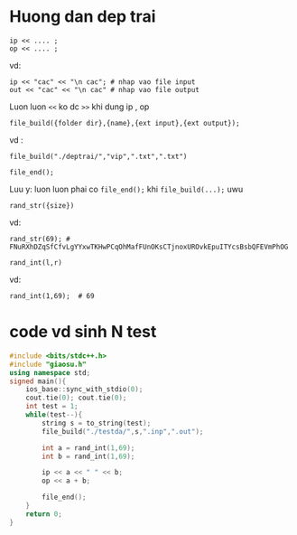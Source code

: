 # Huong dan dep trai
```
ip << .... ;
op << .... ;
```
vd:
```
ip << "cac" << "\n cac"; # nhap vao file input
out << "cac" << "\n cac" # nhap vao file output
```

Luon luon ```<<``` ko dc ```>>``` khi dung ip , op
```
file_build({folder dir},{name},{ext input},{ext output});
```

vd : 
```
file_build("./deptrai/","vip",".txt",".txt")
```

```
file_end();
```

Luu y: luon luon phai co ```file_end();``` khi ```file_build(...);``` uwu

```
rand_str({size})
```

vd:
```
rand_str(69); # FNuRXhDZqSfCfvLgYYxwTKHwPCqOhMafFUnOKsCTjnoxUROvkEpuITYcsBsbQFEVmPhOG
```

```
rand_int(l,r)
```
vd:
```
rand_int(1,69);  # 69
```

# code vd sinh N test

```cpp
#include <bits/stdc++.h>
#include "giaosu.h"
using namespace std;
signed main(){
    ios_base::sync_with_stdio(0);
    cout.tie(0); cout.tie(0);
    int test = 1;
    while(test--){
        string s = to_string(test);
        file_build("./testda/",s,".inp",".out");

        int a = rand_int(1,69);
        int b = rand_int(1,69);

        ip << a << " " << b;
        op << a + b;

        file_end();
    }
    return 0;
}
```
